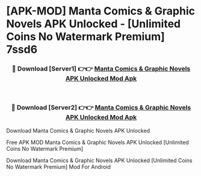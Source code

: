 # [APK-MOD] Manta  Comics & Graphic Novels APK Unlocked - [Unlimited Coins No Watermark Premium] 7ssd6



<div align="center">
<h3>🔴 Download [Server1] 👉👉 <a href="https://momento.my/?title=Manta__Comics_&_Graphic_Novels_APK_Unlocked">Manta  Comics & Graphic Novels APK Unlocked Mod Apk</a></h3><br>

<h3>🔴 Download [Server2] 👉👉 <a href="https://momento.my/?title=Manta__Comics_&_Graphic_Novels_APK_Unlocked">Manta  Comics & Graphic Novels APK Unlocked Mod Apk</a></h3>
</div>



Download Manta  Comics & Graphic Novels APK Unlocked 

Free APK MOD Manta  Comics & Graphic Novels APK Unlocked [Unlimited Coins No Watermark Premium]

Download Manta  Comics & Graphic Novels APK Unlocked [Unlimited Coins No Watermark Premium] Mod For Android
